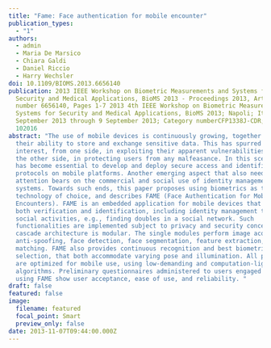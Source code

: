 ```yaml
---
title: "Fame: Face authentication for mobile encounter"
publication_types:
  - "1"
authors:
  - admin
  - Maria De Marsico
  - Chiara Galdi
  - Daniel Riccio
  - Harry Wechsler
doi: 10.1109/BIOMS.2013.6656140
publication: 2013 IEEE Workshop on Biometric Measurements and Systems for
  Security and Medical Applications, BioMS 2013 - Proceedings 2013, Article
  number 6656140, Pages 1-7 2013 4th IEEE Workshop on Biometric Measurements and
  Systems for Security and Medical Applications, BioMS 2013; Napoli; Italy; 9
  September 2013 through 9 September 2013; Category numberCFP1338J-CDR; Code
  102016
abstract: "The use of mobile devices is continuously growing, together with
  their ability to store and exchange sensitive data. This has spurred the
  interest, from one side, in exploiting their apparent vulnerabilities, and on
  the other side, in protecting users from any malfeasance. In this scenario, it
  has become essential to develop and deploy secure access and identification
  protocols on mobile platforms. Another emerging aspect that also needs
  attention bears on the commercial and social use of identity management
  systems. Towards such ends, this paper proposes using biometrics as the
  technology of choice, and describes FAME (Face Authentication for Mobile
  Encounters). FAME is an embedded application for mobile devices that provides
  both verification and identification, including identity management to support
  social activities, e.g., finding doubles in a social network. Such
  functionalities are implemented subject to privacy and security concerns. FAME
  cascade architecture is modular. The single modules perform image acquisition,
  anti-spoofing, face detection, face segmentation, feature extraction, and face
  matching. FAME also provides continuous recognition and best biometric sample
  selection, that both accommodate varying pose and illumination. All procedures
  are optimized for mobile use, using low-demanding and computation-light
  algorithms. Preliminary questionnaires administered to users engaged with
  using FAME show user acceptance, ease of use, and reliability. "
draft: false
featured: false
image:
  filename: featured
  focal_point: Smart
  preview_only: false
date: 2013-11-07T09:44:00.000Z
---
```

